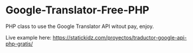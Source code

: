 # Google-Translator-Free-PHP
PHP class to use the Google Translator API witout pay, enjoy.

Live example here: https://statickidz.com/proyectos/traductor-google-api-php-gratis/

